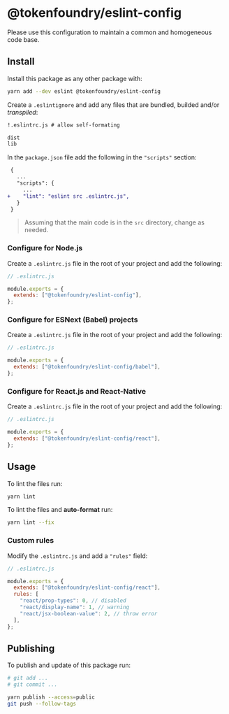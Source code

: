 # @tokenfoundry/eslint-config

Please use this configuration to maintain a common and homogeneous code base.

## Install

Install this package as any other package with:

```sh
yarn add --dev eslint @tokenfoundry/eslint-config
```

Create a `.eslintignore` and add any files that are bundled, builded and/or _transpiled_:

```txt
!.eslintrc.js # allow self-formating

dist
lib
```

In the `package.json` file add the following in the `"scripts"` section:

```diff
 {
   ...
   "scripts": {
     ...
+    "lint": "eslint src .eslintrc.js",
   }
 }
```

> Assuming that the main code is in the `src` directory, change as needed.

### Configure for Node.js

Create a `.eslintrc.js` file in the root of your project and add the following:

```js
// .eslintrc.js

module.exports = {
  extends: ["@tokenfoundry/eslint-config"],
};
```

### Configure for ESNext (Babel) projects

Create a `.eslintrc.js` file in the root of your project and add the following:

```js
// .eslintrc.js

module.exports = {
  extends: ["@tokenfoundry/eslint-config/babel"],
};
```

### Configure for React.js and React-Native

Create a `.eslintrc.js` file in the root of your project and add the following:

```js
// .eslintrc.js

module.exports = {
  extends: ["@tokenfoundry/eslint-config/react"],
};
```

## Usage

To lint the files run:

```sh
yarn lint
```

To lint the files and **auto-format** run:

```sh
yarn lint --fix
```

### Custom rules

Modify the `.eslintrc.js` and add a `"rules"` field:

```js
// .eslintrc.js

module.exports = {
  extends: ["@tokenfoundry/eslint-config/react"],
  rules: [
    "react/prop-types": 0, // disabled
    "react/display-name": 1, // warning
    "react/jsx-boolean-value": 2, // throw error
  ],
};
```

## Publishing

To publish and update of this package run:

```sh
# git add ...
# git commit ...

yarn publish --access=public
git push --follow-tags
```
